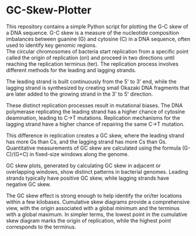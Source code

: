 # GC-Skew-Plotter
This repository contains a simple Python script for plotting the G-C skew of a DNA sequence. G-C skew is a measure of the nucleotide composition imbalances between guanine (G) and cytosine (C) in a DNA sequence, often used to identify key genomic regions.  
The circular chromosomes of bacteria start replication from a specific point called the origin of replication (ori) and proceed in two directions until reaching the replication terminus (ter). The replication process involves different methods for the leading and lagging strands.

The leading strand is built continuously from the 5' to 3' end, while the lagging strand is synthesized by creating small Okazaki DNA fragments that are later added to the growing strand in the 3' to 5' direction.

These distinct replication processes result in mutational biases. The DNA polymerase replicating the leading strand has a higher chance of cytosine deamination, leading to C→T mutations. Replication mechanisms for the lagging strand have a higher chance of repairing the same C→T mutation.

This difference in replication creates a GC skew, where the leading strand has more Gs than Cs, and the lagging strand has more Cs than Gs. Quantitative measurements of GC skew are calculated using the formula (G-C)/(G+C) in fixed-size windows along the genome.

GC skew plots, generated by calculating GC skew in adjacent or overlapping windows, show distinct patterns in bacterial genomes. Leading strands typically have positive GC skew, while lagging strands have negative GC skew.

The GC skew effect is strong enough to help identify the ori/ter locations within a few kilobases. Cumulative skew diagrams provide a comprehensive view, with the origin associated with a global minimum and the terminus with a global maximum. In simpler terms, the lowest point in the cumulative skew diagram marks the origin of replication, while the highest point corresponds to the terminus.
